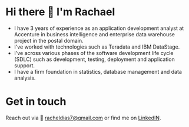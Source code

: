 # Hi there 👋 I'm Rachael

<!--
**RachaelDias/RachaelDias** is a ✨ _special_ ✨ repository because its `README.md` (this file) appears on your GitHub profile.

Here are some ideas to get you started:

- 🔭 I’m currently working on ...
- 🌱 I’m currently learning ...
- 👯 I’m looking to collaborate on ...
- 🤔 I’m looking for help with ...
- 💬 Ask me about ...
- 📫 How to reach me: ...
- 😄 Pronouns: ...
- ⚡ Fun fact: ...
-->
- I have 3 years of experience as an application development analyst at Accenture in business intelligence and enterprise data warehouse project in the postal domain.
- I've worked with technologies such as Teradata and IBM DataStage.
- I've across various phases of the software development life cycle (SDLC) such as development, testing, deployment and application support.
- I have a firm foundation in statistics, database management and data analysis. 
 

# Get in touch
Reach out via :e-mail: racheldias7@gmail.com or find me on [LinkedIN](https://www.linkedin.com/in/rachael-dias-210200115/).
 

